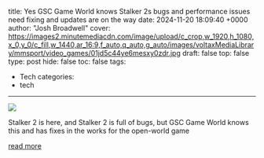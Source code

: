 title: Yes GSC Game World knows Stalker 2s bugs and performance issues need fixing and updates are on the way
date: 2024-11-20 18:09:40 +0000
author: "Josh Broadwell"
cover: https://images2.minutemediacdn.com/image/upload/c_crop,w_1920,h_1080,x_0,y_0/c_fill,w_1440,ar_16:9,f_auto,q_auto,g_auto/images/voltaxMediaLibrary/mmsport/video_games/01jd5c44ye6mesxy0zdr.jpg
draft: false
top: false
type: post
hide: false
toc: false
tags:
  - Tech
categories:
  - tech
---

![](https://images2.minutemediacdn.com/image/upload/c_crop,w_1920,h_1080,x_0,y_0/c_fill,w_1440,ar_16:9,f_auto,q_auto,g_auto/images/voltaxMediaLibrary/mmsport/video_games/01jd5c44ye6mesxy0zdr.jpg)

Stalker 2 is here, and Stalker 2 is full of bugs, but GSC Game World knows this and has fixes in the works for the open-world game

[read more](https://www.si.com/videogames/news/stalker-2-bugs-performance-issues-hotfix-patches-planned-gsc-game-world)

